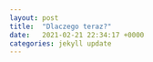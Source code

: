 ```yaml
---
layout: post
title:  "Dlaczego teraz?"
date:   2021-02-21 22:34:17 +0000
categories: jekyll update
---
```

